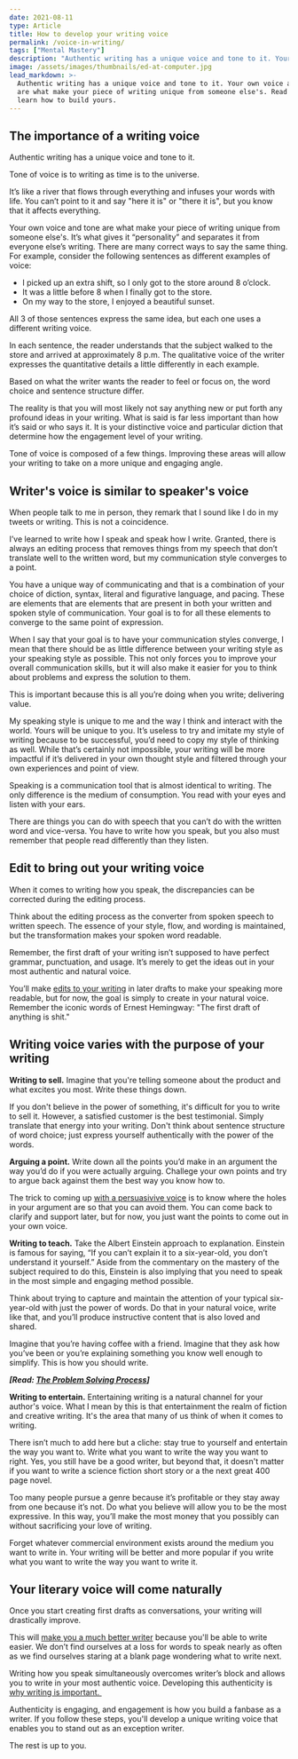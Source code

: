 ```yaml
---
date: 2021-08-11
type: Article
title: How to develop your writing voice
permalink: /voice-in-writing/
tags: ["Mental Mastery"]
description: "Authentic writing has a unique voice and tone to it. Your voice is what makes your piece of writing unique. Read on to learn how to build yours."
image: /assets/images/thumbnails/ed-at-computer.jpg
lead_markdown: >-
  Authentic writing has a unique voice and tone to it. Your own voice and tone
  are what make your piece of writing unique from someone else's. Read on to
  learn how to build yours.
---
```


## The importance of a writing voice

Authentic writing has a unique voice and tone to it.

Tone of voice is to writing as time is to the universe.

It’s like a river that flows through everything and infuses your words with life. You can’t point to it and say "here it is" or "there it is", but you know that it affects everything.

Your own voice and tone are what make your piece of writing unique from someone else's. It’s what gives it “personality” and separates it from everyone else’s writing. There are many correct ways to say the same thing. For example, consider the following sentences as different examples of voice:

* I picked up an extra shift, so I only got to the store around 8 o’clock.
* It was a little before 8 when I finally got to the store.
* On my way to the store, I enjoyed a beautiful sunset.

All 3 of those sentences express the same idea, but each one uses a different writing voice.

In each sentence, the reader understands that the subject walked to the store and arrived at approximately 8 p.m. The qualitative voice of the writer expresses the quantitative details a little differently in each example.

Based on what the writer wants the reader to feel or focus on, the word choice and sentence structure differ.

The reality is that you will most likely not say anything new or put forth any profound ideas in your writing. What is said is far less important than how it’s said or who says it. It is your distinctive voice and particular diction that determine how the engagement level of your writing.

Tone of voice is composed of a few things. Improving these areas will allow your writing to take on a more unique and engaging angle.

## Writer's voice is similar to speaker's voice

When people talk to me in person, they remark that I sound like I do in my tweets or writing. This is not a coincidence.

I’ve learned to write how I speak and speak how I write. Granted, there is always an editing process that removes things from my speech that don’t translate well to the written word, but my communication style converges to a point.&nbsp;

You have a unique way of communicating and that is a combination of your choice of diction, syntax, literal and figurative language, and pacing. These are elements that are elements that are present in both your written and spoken style of communication. Your goal is to for all these elements to converge to the same point of expression.

When I say that your goal is to have your communication styles converge, I mean that there should be as little difference between your writing style as your speaking style as possible. This not only forces you to improve your overall communication skills, but it will also make it easier for you to think about problems and express the solution to them.

This is important because this is all you’re doing when you write; delivering value.&nbsp;

My speaking style is unique to me and the way I think and interact with the world. Yours will be unique to you. It’s useless to try and imitate my style of writing because to be successful, you’d need to copy my style of thinking as well. While that’s certainly not impossible, your writing will be more impactful if it’s delivered in your own thought style and filtered through your own experiences and point of view.

Speaking is a communication tool that is almost identical to writing. The only difference is the medium of consumption. You read with your eyes and listen with your ears.

There are things you can do with speech that you can’t do with the written word and vice-versa. You have to write how you speak, but you also must remember that people read differently than they listen.&nbsp;

## Edit to bring out your writing voice

When it comes to writing how you speak, the discrepancies can be corrected during the editing process.

Think about the editing process as the converter from spoken speech to written speech. The essence of your style, flow, and wording is maintained, but the transformation makes your spoken word readable.&nbsp;

Remember, the first draft of your writing isn’t supposed to have perfect grammar, punctuation, and usage. It’s merely to get the ideas out in your most authentic and natural voice.

You’ll make [edits to your writing](/bad-writing/) in later drafts to make your speaking more readable, but for now, the goal is simply to create in your natural voice. Remember the iconic words of Ernest Hemingway: "The first draft of anything is shit."

## Writing voice varies with the purpose of your writing

**Writing to sell.**&nbsp;Imagine that you're telling someone about the product and what excites you most. Write these things down.

If you don't believe in the power of something, it's difficult for you to write to sell it. However, a satisfied customer is the best testimonial. Simply translate that energy into your writing. Don't think about sentence structure of word choice; just express yourself authentically with the power of the words.&nbsp;

**Arguing a point.**&nbsp;Write down all the points you’d make in an argument the way you’d do if you were actually arguing. Challege your own points and try to argue back against them the best way you know how to.

The trick to coming up [with a persuasivive voice](/persuasive-writing/) is to know where the holes in your argument are so that you can avoid them. You can come back to clarify and support later, but for now, you just want the points to come out in your own voice.

**Writing to teach.**&nbsp;Take the Albert Einstein approach to explanation. Einstein is famous for saying, “If you can’t explain it to a six-year-old, you don’t understand it yourself.” Aside from the commentary on the mastery of the subject required to do this, Einstein is also implying that you need to speak in the most simple and engaging method possible.

Think about trying to capture and maintain the attention of your typical six-year-old with just the power of words. Do that in your natural voice, write like that, and you’ll produce instructive content that is also loved and shared.&nbsp;

Imagine that you’re having coffee with a friend. Imagine that they ask how you’ve been or you’re explaining something you know well enough to simplify. This is how you should write.

***\[Read: [The Problem Solving Process](/problem-solving-process/)\]***

**Writing to entertain.**&nbsp;Entertaining writing is a natural channel for your author's voice. What I mean by this is that entertainment the realm of fiction and creative writing. It's the area that many of us think of when it comes to writing.

There isn’t much to add here but a cliche: stay true to yourself and entertain the way you want to. Write what you want to write the way you want to right. Yes, you still have be a good writer, but beyond that, it doesn't matter if you want to write a science fiction short story or a the next great 400 page novel.

Too many people pursue a genre because it’s profitable or they stay away from one because it’s not. Do what you believe will allow you to be the most expressive. In this way, you’ll make the most money that you possibly can without sacrificing your love of writing.

Forget whatever commercial environment exists around the medium you want to write in. Your writing will be better and more popular if you write what you want to write the way you want to write it.&nbsp;

## Your literary voice will come naturally

Once you start creating first drafts as conversations, your writing will drastically improve.

This will [make you a much better writer](/how-to-write-better-and-be-a-better-writer/) because you'll be able to write easier. We don’t find ourselves at a loss for words to speak nearly as often as we find ourselves staring at a blank page wondering what to write next.

Writing how you speak simultaneously overcomes writer’s block and allows you to write in your most authentic voice. Developing this authenticity is [why writing is important.&nbsp;](/why-is-writing-important/)

Authenticity is engaging, and engagement is how you build a fanbase as a writer. If you follow these steps, you'll develop a unique writing voice that enables you to stand out as an exception writer.&nbsp;

The rest is up to you.
